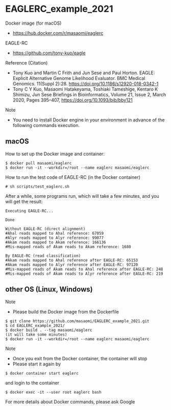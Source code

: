 # EAGLERC_example_2021

Docker image (for macOS)
* https://hub.docker.com/r/masaomi/eaglerc

EAGLE-RC
* https://github.com/tony-kuo/eagle

Reference (Citation)
* Tony Kuo and Martin C Frith and Jun Sese and Paul Horton. EAGLE: Explicit Alternative Genome Likelihood Evaluator. BMC Medical Genomics. 11(Suppl 2):28. https://doi.org/10.1186/s12920-018-0342-1
* Tony C Y Kuo, Masaomi Hatakeyama, Toshiaki Tameshige, Kentaro K Shimizu, Jun Sese Briefings in Bioinformatics, Volume 21, Issue 2, March 2020, Pages 395–407, https://doi.org/10.1093/bib/bby121

Note
* You need to install Docker engine in your environment in advance of the following commands execution.

## macOS

How to set up the Docker image and container:
```
$ docker pull masaomi/eaglerc
$ docker run -it --workdir=/root --name eaglerc masaomi/eaglerc
```

How to run the test code of EAGLE-RC (in the Docker container)
```
# sh scripts/test_eaglerc.sh
```

After a while, some programs run, which will take a few minutes, and you will get the result:
```
Executing EAGLE-RC...

Done

Without EAGLE-RC (direct alignment)
#Ahal reads mapped to Ahal reference: 67059
#Alyr reads mapped to Alyr reference: 99077
#Akam reads mapped to Akam reference: 166136
#Mis-mapped reads of Akam reads to Akam reference: 1680

By EAGLE-RC (read classification)
#Akam reads mapped to Ahal reference after EAGLE-RC: 65153
#Akam reads mapped to Alyr reference after EAGLE-RC: 97120
#Mis-mapped reads of Akam reads to Ahal reference after EAGLE-RC: 248
#Mis-mapped reads of Akam reads to Alyr reference after EAGLE-RC: 219
```

## other OS (Linux, Windows)

Note
* Please build the Docker image from the Dockerfile

```
$ git clone https://github.com/masaomi/EAGLERC_example_2021.git
$ cd EAGLERC_example_2021/
$ docker build . --tag masaomi/eaglerc
(it will take some minutes)
$ docker run -it --workdir=/root --name eaglerc masaomi/eaglerc
```


Note
* Once you exit from the Docker container, the container will stop
* Please start it again by

```
$ docker container start eaglerc
```

and login to the container
```
$ docker exec -it --user root eaglerc bash
```

For more details about Docker commands, please ask Google


